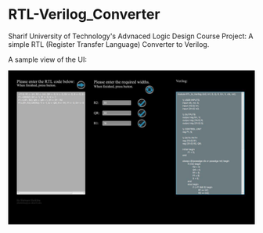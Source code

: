# RTL-Verilog_Converter

Sharif University of Technology's Advnaced Logic Design Course Project: A simple RTL (Register Transfer Language) Converter to Verilog. 

A sample view of the UI:

![Alt text](pic.jpg?raw=true "Title")
